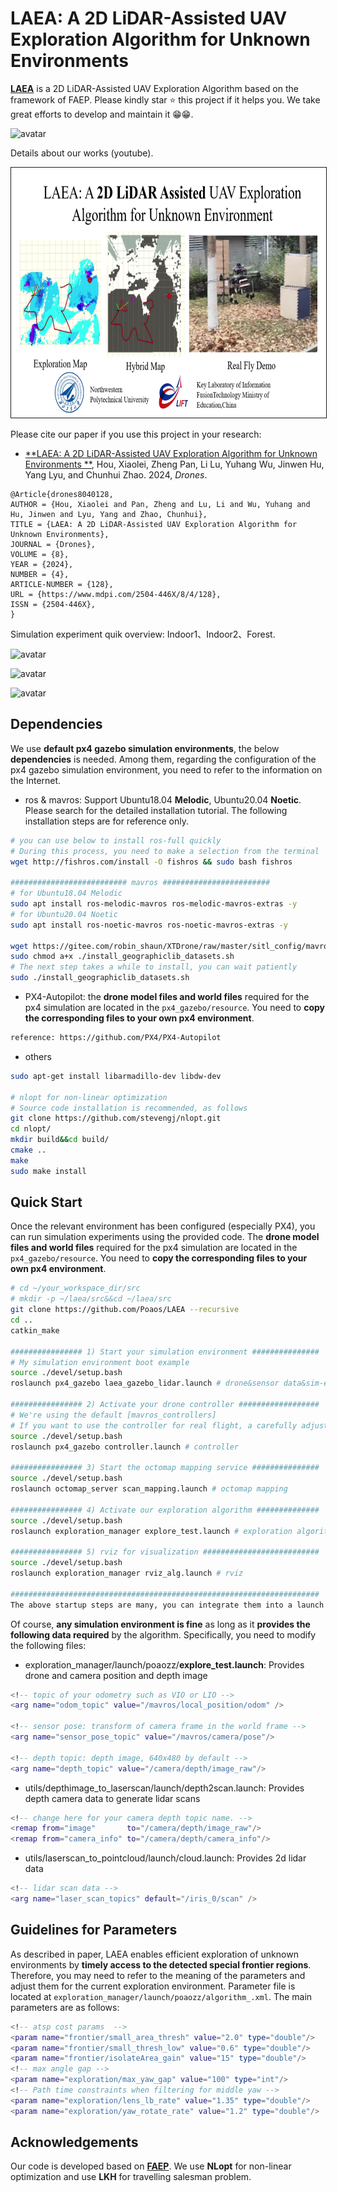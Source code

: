 # LAEA: A 2D LiDAR-Assisted UAV Exploration Algorithm for Unknown Environments 

[**LAEA**]() is a 2D LiDAR-Assisted UAV Exploration Algorithm based on the framework of FAEP. Please kindly star ⭐ this project if it helps you. We take great efforts to develop and maintain it 😁😁.

![avatar](.assets/figure_sim.png)

Details about our works (youtube).

<p align="center">
  <a href="https://youtu.be/_a1Vl518Ra8" target="_blank"><img src=".assets/figure_cover.png" alt="video" width="800" height="400" border="1" /></a>
</p>

Please cite our paper if you use this project in your research:

- [**LAEA: A 2D LiDAR-Assisted UAV Exploration Algorithm for Unknown Environments **](https://www.mdpi.com/2504-446X/8/4/128), Hou, Xiaolei, Zheng Pan, Li Lu, Yuhang Wu, Jinwen Hu, Yang Lyu, and Chunhui Zhao. 2024, *Drones*.

```
@Article{drones8040128,
AUTHOR = {Hou, Xiaolei and Pan, Zheng and Lu, Li and Wu, Yuhang and Hu, Jinwen and Lyu, Yang and Zhao, Chunhui},
TITLE = {LAEA: A 2D LiDAR-Assisted UAV Exploration Algorithm for Unknown Environments},
JOURNAL = {Drones},
VOLUME = {8},
YEAR = {2024},
NUMBER = {4},
ARTICLE-NUMBER = {128},
URL = {https://www.mdpi.com/2504-446X/8/4/128},
ISSN = {2504-446X},
}
```

Simulation experiment quik overview: Indoor1、Indoor2、Forest. 

![avatar](.assets/indoor1-x30.gif)

![avatar](.assets/indoor2-x30.gif)

![avatar](.assets/forest-x30.gif)




## Dependencies

We use **default px4 gazebo simulation environments**, the below **dependencies** is needed. Among them, regarding the configuration of the px4 gazebo simulation environment, you need to refer to the information on the Internet. 

- ros & mavros: Support Ubuntu18.04 **Melodic**, Ubuntu20.04 **Noetic**. Please search for the detailed installation tutorial. The following installation steps are for reference only.

```bash
# you can use below to install ros-full quickly
# During this process, you need to make a selection from the terminal
wget http://fishros.com/install -O fishros && sudo bash fishros

########################## mavros ########################
# for Ubuntu18.04 Melodic
sudo apt install ros-melodic-mavros ros-melodic-mavros-extras -y
# for Ubuntu20.04 Noetic
sudo apt install ros-noetic-mavros ros-noetic-mavros-extras -y

wget https://gitee.com/robin_shaun/XTDrone/raw/master/sitl_config/mavros/install_geographiclib_datasets.sh
sudo chmod a+x ./install_geographiclib_datasets.sh
# The next step takes a while to install, you can wait patiently
sudo ./install_geographiclib_datasets.sh
```

- PX4-Autopilot: the **drone model files and world files** required for the px4 simulation are located in the `px4_gazebo/resource`. You need to **copy the corresponding files to your own px4 environment**. 

```bash
reference: https://github.com/PX4/PX4-Autopilot
```

- others

```bash
sudo apt-get install libarmadillo-dev libdw-dev

# nlopt for non-linear optimization
# Source code installation is recommended, as follows
git clone https://github.com/stevengj/nlopt.git
cd nlopt/
mkdir build&&cd build/
cmake ..
make 
sudo make install
```



## Quick Start

Once the relevant environment has been configured (especially PX4), you can run simulation experiments using the provided code. The **drone model files and world files** required for the px4 simulation are located in the `px4_gazebo/resource`. You need to **copy the corresponding files to your own px4 environment**. 

```bash
# cd ~/your_workspace_dir/src
# mkdir -p ~/laea/src&&cd ~/laea/src
git clone https://github.com/Poaos/LAEA --recursive
cd ..
catkin_make

################ 1) Start your simulation environment ###############
# My simulation environment boot example
source ./devel/setup.bash
roslaunch px4_gazebo laea_gazebo_lidar.launch # drone&sensor data&sim-env

################ 2) Activate your drone controller ##################
# We're using the default [mavros_controllers]
# If you want to use the controller for real flight, a carefully adjustment for the parameters is needed, otherwise... 
source ./devel/setup.bash
roslaunch px4_gazebo controller.launch # controller

################ 3) Start the octomap mapping service ###############
source ./devel/setup.bash
roslaunch octomap_server scan_mapping.launch # octomap mapping

################ 4) Activate our exploration algorithm ##############
source ./devel/setup.bash
roslaunch exploration_manager explore_test.launch # exploration algorithm

################ 5) rviz for visualization ##########################
source ./devel/setup.bash
roslaunch exploration_manager rviz_alg.launch # rviz 

#####################################################################
The above startup steps are many, you can integrate them into a launch file, start separately for ease of understanding.
```

Of course, **any simulation environment is fine** as long as it **provides the following data required** by the algorithm. Specifically, you need to modify the following files:

- exploration_manager/launch/poaozz/**explore_test.launch**: Provides drone and camera position and depth image

```lua
<!-- topic of your odometry such as VIO or LIO -->
<arg name="odom_topic" value="/mavros/local_position/odom" />

<!-- sensor pose: transform of camera frame in the world frame -->
<arg name="sensor_pose_topic" value="/mavros/camera/pose"/>

<!-- depth topic: depth image, 640x480 by default -->
<arg name="depth_topic" value="/camera/depth/image_raw"/>
```

- utils/depthimage_to_laserscan/launch/depth2scan.launch: Provides depth camera data to generate lidar scans

```lua
<!-- change here for your camera depth topic name. -->
<remap from="image"       to="/camera/depth/image_raw"/> 
<remap from="camera_info" to="/camera/depth/camera_info"/> 
```

- utils/laserscan_to_pointcloud/launch/cloud.launch: Provides 2d lidar data

```lua
<!-- lidar scan data -->
<arg name="laser_scan_topics" default="/iris_0/scan" />
```



## Guidelines for Parameters

As described in paper, LAEA enables efficient exploration of unknown environments by **timely access to the detected special frontier regions**. Therefore, you may need to refer to the meaning of the parameters and adjust them for the current exploration environment. Parameter file is located at `exploration_manager/launch/poaozz/algorithm_.xml`. The main parameters are as follows: 

```lua
<!-- atsp cost params  -->
<param name="frontier/small_area_thresh" value="2.0" type="double"/>
<param name="frontier/small_thresh_low" value="0.6" type="double"/>
<param name="frontier/isolateArea_gain" value="15" type="double"/>
<!-- max angle gap -->
<param name="exploration/max_yaw_gap" value="100" type="int"/>
<!-- Path time constraints when filtering for middle yaw -->
<param name="exploration/lens_lb_rate" value="1.35" type="double"/>
<param name="exploration/yaw_rotate_rate" value="1.2" type="double"/>
```



## Acknowledgements

Our code is developed based on [**FAEP**](https://github.com/Zyhlibrary/FAEP). We use **NLopt** for non-linear optimization and use **LKH** for travelling salesman problem.




